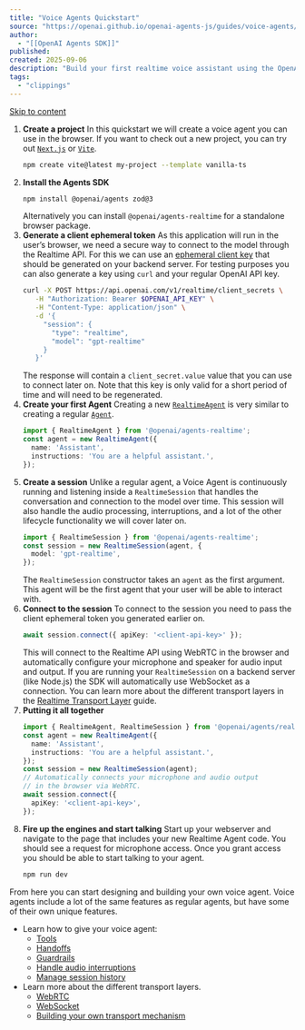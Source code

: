 ```yaml
---
title: "Voice Agents Quickstart"
source: "https://openai.github.io/openai-agents-js/guides/voice-agents/quickstart/"
author:
  - "[[OpenAI Agents SDK]]"
published:
created: 2025-09-06
description: "Build your first realtime voice assistant using the OpenAI Agents SDK in minutes."
tags:
  - "clippings"
---
```

[Skip to content](https://openai.github.io/openai-agents-js/guides/voice-agents/quickstart/#_top)

1. **Create a project**
	In this quickstart we will create a voice agent you can use in the browser. If you want to check out a new project, you can try out [`Next.js`](https://nextjs.org/docs/getting-started/installation) or [`Vite`](https://vite.dev/guide/installation.html).
	```bash
	npm create vite@latest my-project --template vanilla-ts
	```
2. **Install the Agents SDK**
	```bash
	npm install @openai/agents zod@3
	```
	Alternatively you can install `@openai/agents-realtime` for a standalone browser package.
3. **Generate a client ephemeral token**
	As this application will run in the user’s browser, we need a secure way to connect to the model through the Realtime API. For this we can use an [ephemeral client key](https://platform.openai.com/docs/guides/realtime#creating-an-ephemeral-token) that should be generated on your backend server. For testing purposes you can also generate a key using `curl` and your regular OpenAI API key.
	```bash
	curl -X POST https://api.openai.com/v1/realtime/client_secrets \
	   -H "Authorization: Bearer $OPENAI_API_KEY" \
	   -H "Content-Type: application/json" \
	   -d '{
	     "session": {
	       "type": "realtime",
	       "model": "gpt-realtime"
	     }
	   }'
	```
	The response will contain a `client_secret.value` value that you can use to connect later on. Note that this key is only valid for a short period of time and will need to be regenerated.
4. **Create your first Agent**
	Creating a new [`RealtimeAgent`](https://openai.github.io/openai-agents-js/openai/agents-realtime/classes/realtimeagent/) is very similar to creating a regular [`Agent`](https://openai.github.io/openai-agents-js/guides/agents).
	```typescript
	import { RealtimeAgent } from '@openai/agents-realtime';
	const agent = new RealtimeAgent({
	  name: 'Assistant',
	  instructions: 'You are a helpful assistant.',
	});
	```
5. **Create a session**
	Unlike a regular agent, a Voice Agent is continuously running and listening inside a `RealtimeSession` that handles the conversation and connection to the model over time. This session will also handle the audio processing, interruptions, and a lot of the other lifecycle functionality we will cover later on.
	```typescript
	import { RealtimeSession } from '@openai/agents-realtime';
	const session = new RealtimeSession(agent, {
	  model: 'gpt-realtime',
	});
	```
	The `RealtimeSession` constructor takes an `agent` as the first argument. This agent will be the first agent that your user will be able to interact with.
6. **Connect to the session**
	To connect to the session you need to pass the client ephemeral token you generated earlier on.
	```typescript
	await session.connect({ apiKey: '<client-api-key>' });
	```
	This will connect to the Realtime API using WebRTC in the browser and automatically configure your microphone and speaker for audio input and output. If you are running your `RealtimeSession` on a backend server (like Node.js) the SDK will automatically use WebSocket as a connection. You can learn more about the different transport layers in the [Realtime Transport Layer](https://openai.github.io/openai-agents-js/guides/voice-agents/transport) guide.
7. **Putting it all together**
	```typescript
	import { RealtimeAgent, RealtimeSession } from '@openai/agents/realtime';
	const agent = new RealtimeAgent({
	  name: 'Assistant',
	  instructions: 'You are a helpful assistant.',
	});
	const session = new RealtimeSession(agent);
	// Automatically connects your microphone and audio output
	// in the browser via WebRTC.
	await session.connect({
	  apiKey: '<client-api-key>',
	});
	```
8. **Fire up the engines and start talking**
	Start up your webserver and navigate to the page that includes your new Realtime Agent code. You should see a request for microphone access. Once you grant access you should be able to start talking to your agent.
	```bash
	npm run dev
	```

From here you can start designing and building your own voice agent. Voice agents include a lot of the same features as regular agents, but have some of their own unique features.

- Learn how to give your voice agent:
	- [Tools](https://openai.github.io/openai-agents-js/guides/voice-agents/build#tools)
	- [Handoffs](https://openai.github.io/openai-agents-js/guides/voice-agents/build#handoffs)
	- [Guardrails](https://openai.github.io/openai-agents-js/guides/voice-agents/build#guardrails)
	- [Handle audio interruptions](https://openai.github.io/openai-agents-js/guides/voice-agents/build#audio-interruptions)
	- [Manage session history](https://openai.github.io/openai-agents-js/guides/voice-agents/build#session-history)
- Learn more about the different transport layers.
	- [WebRTC](https://openai.github.io/openai-agents-js/guides/voice-agents/transport#connecting-over-webrtc)
	- [WebSocket](https://openai.github.io/openai-agents-js/guides/voice-agents/transport#connecting-over-websocket)
	- [Building your own transport mechanism](https://openai.github.io/openai-agents-js/guides/voice-agents/transport#building-your-own-transport-mechanism)